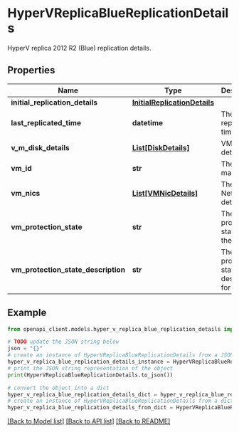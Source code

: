 # HyperVReplicaBlueReplicationDetails

HyperV replica 2012 R2 (Blue) replication details.

## Properties

Name | Type | Description | Notes
------------ | ------------- | ------------- | -------------
**initial_replication_details** | [**InitialReplicationDetails**](InitialReplicationDetails.md) |  | [optional] 
**last_replicated_time** | **datetime** | The Last replication time. | [optional] 
**v_m_disk_details** | [**List[DiskDetails]**](DiskDetails.md) | VM disk details. | [optional] 
**vm_id** | **str** | The virtual machine Id. | [optional] 
**vm_nics** | [**List[VMNicDetails]**](VMNicDetails.md) | The PE Network details. | [optional] 
**vm_protection_state** | **str** | The protection state for the vm. | [optional] 
**vm_protection_state_description** | **str** | The protection state description for the vm. | [optional] 

## Example

```python
from openapi_client.models.hyper_v_replica_blue_replication_details import HyperVReplicaBlueReplicationDetails

# TODO update the JSON string below
json = "{}"
# create an instance of HyperVReplicaBlueReplicationDetails from a JSON string
hyper_v_replica_blue_replication_details_instance = HyperVReplicaBlueReplicationDetails.from_json(json)
# print the JSON string representation of the object
print(HyperVReplicaBlueReplicationDetails.to_json())

# convert the object into a dict
hyper_v_replica_blue_replication_details_dict = hyper_v_replica_blue_replication_details_instance.to_dict()
# create an instance of HyperVReplicaBlueReplicationDetails from a dict
hyper_v_replica_blue_replication_details_from_dict = HyperVReplicaBlueReplicationDetails.from_dict(hyper_v_replica_blue_replication_details_dict)
```
[[Back to Model list]](../README.md#documentation-for-models) [[Back to API list]](../README.md#documentation-for-api-endpoints) [[Back to README]](../README.md)


